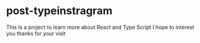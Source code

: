 # post-typeinstragram
This Is a project to learn more about React and Type Script I hope to interest you thanks for your visit
